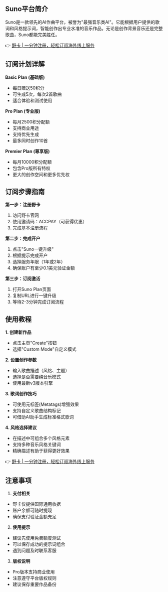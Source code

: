 ## Suno平台简介

Suno是一款领先的AI作曲平台，被誉为"最强音乐类AI"。它能根据用户提供的歌词和风格提示词，智能创作出专业水准的音乐作品。无论是创作背景音乐还是完整歌曲，Suno都能完美胜任。

👉 [野卡 | 一分钟注册，轻松订阅海外线上服务](https://bit.ly/bewildcard)

## 订阅计划详解

**Basic Plan (基础版)**
- 每日赠送50积分
- 可生成5次，每次2首歌曲
- 适合体验和测试使用

**Pro Plan (专业版)**
- 每月2500积分配额
- 支持商业用途
- 支持优先生成
- 最多同时创作10首

**Premier Plan (尊享版)**
- 每月10000积分配额
- 包含Pro版所有特权
- 更大的创作空间和更多优先权

## 订阅步骤指南

**第一步：注册野卡**
1. 访问野卡官网
2. 使用邀请码：ACCPAY（可获得优惠）
3. 完成基本注册流程

**第二步：完成开户**
1. 点击"Suno一键升级"
2. 根据提示完成开户
3. 选择服务年限（1年或2年）
4. 确保账户有至少0.1美元验证金额

**第三步：订阅激活**
1. 打开Suno Plan页面
2. 复制URL进行一键升级
3. 等待2-3分钟完成订阅流程

## 使用教程

**1. 创建新作品**
- 点击主页"Create"按钮
- 选择"Custom Mode"自定义模式

**2. 设置创作参数**
- 输入歌曲描述（风格、主题）
- 选择是否需要纯音乐模式
- 使用最新v3版本引擎

**3. 歌词创作技巧**
- 可使用元标签(Metatags)增强效果
- 支持自定义歌曲结构标记
- 可借助AI助手生成标准格式歌词

**4. 风格选择建议**
- 在描述中可组合多个风格元素
- 支持多种音乐风格关键词
- 精确描述有助于获得更好效果

👉 [野卡 | 一分钟注册，轻松订阅海外线上服务](https://bit.ly/bewildcard)

## 注意事项

1. **支付相关**
- 野卡仅提供国际通用收据
- 账户余额可随时提现
- 确保支付验证金额充足

2. **使用提示**
- 建议先使用免费额度测试
- 可以保存成功的提示词组合
- 遇到问题及时联系客服

3. **版权说明**
- Pro版本支持商业使用
- 注意遵守平台版权规则
- 建议保存重要作品备份